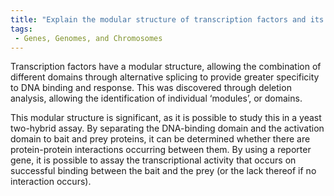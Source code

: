 ```yaml
---
title: "Explain the modular structure of transcription factors and its significance in the yeast two-hybrid assay."
tags:
 - Genes, Genomes, and Chromosomes
---
```

Transcription factors have a modular structure, allowing the combination of different domains through alternative splicing to provide greater specificity to DNA binding and response. This was discovered through deletion analysis, allowing the identification of individual ‘modules’, or domains. 

This modular structure is significant, as it is possible to study this in a yeast two-hybrid assay. By separating the DNA-binding domain and the activation domain to bait and prey proteins, it can be determined whether there are protein-protein interactions occurring between them. 
By using a reporter gene, it is possible to assay the transcriptional activity that occurs on successful binding between the bait and the prey (or the lack thereof if no interaction occurs). 
